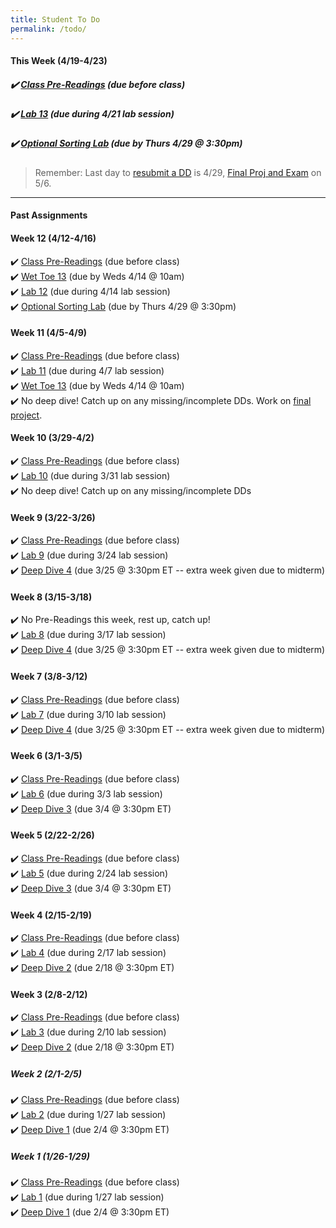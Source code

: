 ```yaml
---
title: Student To Do
permalink: /todo/
---
```

#### This Week (4/19-4/23)
##### ✔️ [Class Pre-Readings](/wk13) (due before class)  
##### ✔️ [Lab 13](/lab13)  (due during 4/21 lab session)
##### ✔️ [Optional Sorting Lab](/sort-lab) (due by Thurs 4/29 @ 3:30pm)

> Remember: Last day to [resubmit a DD](/resubmissions) is 4/29, [Final Proj and Exam](/final) on 5/6.

---

#### Past Assignments

#### Week 12 (4/12-4/16)
✔️ [Class Pre-Readings](/wk12) (due before class)  
✔️ [Wet Toe 13](/wt13) (due by Weds 4/14 @ 10am)  
✔️ [Lab 12](/lab12)  (due during 4/14 lab session)  
✔️ [Optional Sorting Lab](/sort-lab) (due by Thurs 4/29 @ 3:30pm)  

#### Week 11 (4/5-4/9)
✔️ [Class Pre-Readings](/wk11) (due before class)  
✔️ [Lab 11](/lab11)  (due during 4/7 lab session)  
✔️ [Wet Toe 13](/wt13) (due by Weds 4/14 @ 10am)  
✔️ No deep dive! Catch up on any missing/incomplete DDs. Work on [final project](/final).  

#### Week 10 (3/29-4/2)
✔️ [Class Pre-Readings](/wk10) (due before class)  
✔️ [Lab 10](/lab10)  (due during 3/31 lab session)  
✔️ No deep dive! Catch up on any missing/incomplete DDs  

#### Week 9 (3/22-3/26)
✔️ [Class Pre-Readings](/wk9) (due before class)    
✔️ [Lab 9](/lab09)  (due during 3/24 lab session)  
✔️ [Deep Dive 4](/dd4) (due 3/25 @ 3:30pm ET -- extra week given due to midterm)  

#### Week 8 (3/15-3/18)
✔️ No Pre-Readings this week, rest up, catch up!  
✔️ [Lab 8](/lab08)  (due during 3/17 lab session)  
✔️ [Deep Dive 4](/dd4) (due 3/25 @ 3:30pm ET -- extra week given due to midterm)  

#### Week 7 (3/8-3/12)
✔️ [Class Pre-Readings](/wk7) (due before class)  
✔️ [Lab 7](/lab07)  (due during 3/10 lab session)  
✔️ [Deep Dive 4](/dd4) (due 3/25 @ 3:30pm ET -- extra week given due to midterm)     

#### Week 6 (3/1-3/5)
✔️ [Class Pre-Readings](/wk6) (due before class)  
✔️ [Lab 6](/lab06)  (due during 3/3 lab session)  
✔️ [Deep Dive 3](/dd3) (due 3/4 @ 3:30pm ET) 

#### Week 5 (2/22-2/26)
✔️ [Class Pre-Readings](/wk5) (due before class)  
✔️ [Lab 5](/lab05)  (due during 2/24 lab session)  
✔️ [Deep Dive 3](/dd3) (due 3/4 @ 3:30pm ET) 

#### Week 4 (2/15-2/19)
✔️ [Class Pre-Readings](/wk4) (due before class)  
✔️ [Lab 4](/lab04)  (due during 2/17 lab session)  
✔️ [Deep Dive 2](/dd2) (due 2/18 @ 3:30pm ET)  

#### Week 3 (2/8-2/12)
✔️ [Class Pre-Readings](/wk3) (due before class)  
✔️ [Lab 3](/lab03)  (due during 2/10 lab session)  
✔️ [Deep Dive 2](/dd2) (due 2/18 @ 3:30pm ET)  

##### Week 2 (2/1-2/5)
✔️ [Class Pre-Readings](/wk2) (due before class)  
✔️ [Lab 2](/lab02)  (due during 1/27 lab session)  
✔️ [Deep Dive 1](/dd1) (due 2/4 @ 3:30pm ET)  

##### Week 1 (1/26-1/29)
✔️ [Class Pre-Readings](/wk1) (due before class)  
✔️ [Lab 1](/lab01) (due during 1/27 lab session)  
✔️ [Deep Dive 1](/dd1) (due 2/4 @ 3:30pm ET)
